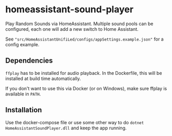 # homeassistant-sound-player
Play Random Sounds via HomeAssistant.
Multiple sound pools can be configured, each one will add a new switch to Home Assistant.

See `"src/HomeAssistantUnifiLed/configs/appSettings.example.json"` for a config example.

## Dependencies
`ffplay` has to be installed for audio playback. In the Dockerfile, this will be installed at build time automatically.

If you don't want to use this via Docker (or on Windows), make sure ffplay is available in `PATH`.

## Installation
Use the docker-compose file or use some other way to do `dotnet HomeAssistantSoundPlayer.dll` and keep the app running.
